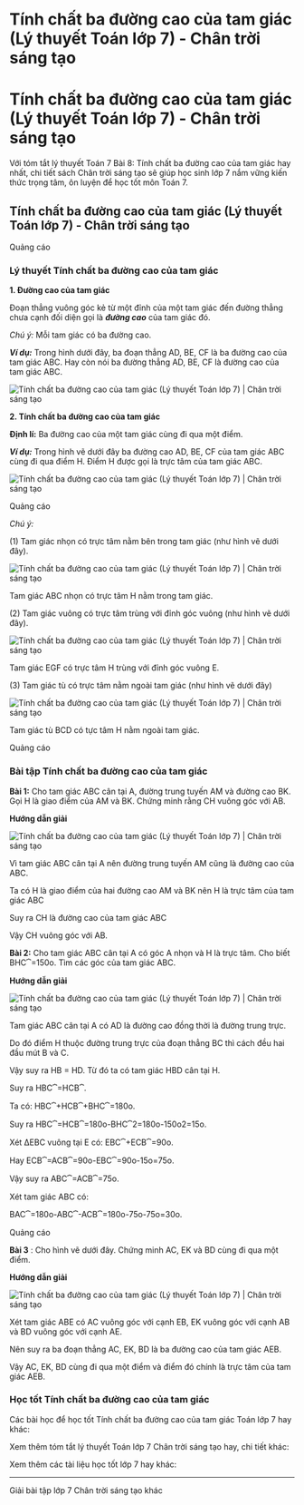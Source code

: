 # Tính chất ba đường cao của tam giác (Lý thuyết Toán lớp 7) - Chân trời sáng tạo

# Tính chất ba đường cao của tam giác (Lý thuyết Toán lớp 7) - Chân trời sáng tạo

Với tóm tắt lý thuyết Toán 7 Bài 8: Tính chất ba đường cao của tam giác hay nhất, chi tiết sách Chân trời sáng tạo sẽ giúp học sinh lớp 7 nắm vững kiến thức trọng tâm, ôn luyện để học tốt môn Toán 7.

## Tính chất ba đường cao của tam giác (Lý thuyết Toán lớp 7) - Chân trời sáng tạo

Quảng cáo

### **Lý thuyết Tính chất ba đường cao của tam giác**

**1\. Đường cao của tam giác**

Đoạn thẳng vuông góc kẻ từ một đỉnh của một tam giác đến đường thẳng chưa cạnh đối diện gọi là **_đường cao_** của tam giác đó.

_Chú ý:_ Mỗi tam giác có ba đường cao.

**_Ví dụ:_** Trong hình dưới đây, ba đoạn thẳng AD, BE, CF là ba đường cao của tam giác ABC. Hay còn nói ba đường thẳng AD, BE, CF là đường cao của tam giác ABC.

![Tính chất ba đường cao của tam giác \(Lý thuyết Toán lớp 7\) | Chân trời sáng tạo](https://vietjack.com/toan-7-ct/images/ly-thuyet-bai-8-tinh-chat-ba-duong-cao-cua-tam-giac-186014.PNG)

**2\. Tính chất ba đường cao của tam giác**

**Định lí:** Ba đường cao của một tam giác cùng đi qua một điểm.

**_Ví dụ:_** Trong hình vẽ dưới đây ba đường cao AD, BE, CF của tam giác ABC cùng đi qua điểm H. Điểm H được gọi là trực tâm của tam giác ABC.

![Tính chất ba đường cao của tam giác \(Lý thuyết Toán lớp 7\) | Chân trời sáng tạo](https://vietjack.com/toan-7-ct/images/ly-thuyet-bai-8-tinh-chat-ba-duong-cao-cua-tam-giac-186015.PNG)

Quảng cáo

_Chú ý:_

(1) Tam giác nhọn có trực tâm nằm bên trong tam giác (như hình vẽ dưới đây).

![Tính chất ba đường cao của tam giác \(Lý thuyết Toán lớp 7\) | Chân trời sáng tạo](https://vietjack.com/toan-7-ct/images/ly-thuyet-bai-8-tinh-chat-ba-duong-cao-cua-tam-giac-186016.PNG)

Tam giác ABC nhọn có trực tâm H nằm trong tam giác.

(2) Tam giác vuông có trực tâm trùng với đỉnh góc vuông (như hình vẽ dưới đây).

![Tính chất ba đường cao của tam giác \(Lý thuyết Toán lớp 7\) | Chân trời sáng tạo](https://vietjack.com/toan-7-ct/images/ly-thuyet-bai-8-tinh-chat-ba-duong-cao-cua-tam-giac-186017.PNG)

Tam giác EGF có trực tâm H trùng với đỉnh góc vuông E.

(3) Tam giác tù có trực tâm nằm ngoài tam giác (như hình vẽ dưới đây)

![Tính chất ba đường cao của tam giác \(Lý thuyết Toán lớp 7\) | Chân trời sáng tạo](https://vietjack.com/toan-7-ct/images/ly-thuyet-bai-8-tinh-chat-ba-duong-cao-cua-tam-giac-186018.PNG)

Tam giác tù BCD có tực tâm H nằm ngoài tam giác.

Quảng cáo

### **Bài tập Tính chất ba đường cao của tam giác**

**Bài 1:** Cho tam giác ABC cân tại A, đường trung tuyến AM và đường cao BK. Gọi H là giao điểm của AM và BK. Chứng minh rằng CH vuông góc với AB.

**Hướng dẫn giải**

![Tính chất ba đường cao của tam giác \(Lý thuyết Toán lớp 7\) | Chân trời sáng tạo](https://vietjack.com/toan-7-ct/images/ly-thuyet-bai-8-tinh-chat-ba-duong-cao-cua-tam-giac-186019.PNG)

Vì tam giác ABC cân tại A nên đường trung tuyến AM cũng là đường cao của ABC.

Ta có H là giao điểm của hai đường cao AM và BK nên H là trực tâm của tam giác ABC

Suy ra CH là đường cao của tam giác ABC

Vậy CH vuông góc với AB.

**Bài 2:** Cho tam giác ABC cân tại A có góc A nhọn và H là trực tâm. Cho biết BHC⏞=150o. Tìm các góc của tam giác ABC.

**Hướng dẫn giải**

![Tính chất ba đường cao của tam giác \(Lý thuyết Toán lớp 7\) | Chân trời sáng tạo](https://vietjack.com/toan-7-ct/images/ly-thuyet-bai-8-tinh-chat-ba-duong-cao-cua-tam-giac-186020.PNG)

Tam giác ABC cân tại A có AD là đường cao đồng thời là đường trung trực.

Do đó điểm H thuộc đường trung trực của đoạn thẳng BC thì cách đều hai đầu mút B và C.

Vậy suy ra HB = HD. Từ đó ta có tam giác HBD cân tại H.

Suy ra HBC⏞=HCB⏞.

Ta có: HBC⏞+HCB⏞+BHC⏞=180o.

Suy ra HBC⏞=HCB⏞=180o-BHC⏞2=180o-150o2=15o.

Xét ∆EBC vuông tại E có: EBC⏞+ECB⏞=90o.

Hay ECB⏞=ACB⏞=90o-EBC⏞=90o-15o=75o.

Vậy suy ra ABC⏞=ACB⏞=75o.

Xét tam giác ABC có:

BAC⏞=180o-ABC⏞-ACB⏞=180o-75o-75o=30o.  


Quảng cáo

**Bài 3** : Cho hình vẽ dưới đây. Chứng minh AC, EK và BD cùng đi qua một điểm.

**Hướng dẫn giải**

![Tính chất ba đường cao của tam giác \(Lý thuyết Toán lớp 7\) | Chân trời sáng tạo](https://vietjack.com/toan-7-ct/images/ly-thuyet-bai-8-tinh-chat-ba-duong-cao-cua-tam-giac-186021.PNG)

Xét tam giác ABE có AC vuông góc với cạnh EB, EK vuông góc với cạnh AB và BD vuông góc với cạnh AE.

Nên suy ra ba đoạn thẳng AC, EK, BD là ba đường cao của tam giác AEB.

Vậy AC, EK, BD cùng đi qua một điểm và điểm đó chính là trực tâm của tam giác AEB.

### **Học tốt Tính chất ba đường cao của tam giác**

Các bài học để học tốt Tính chất ba đường cao của tam giác Toán lớp 7 hay khác:

Xem thêm tóm tắt lý thuyết Toán lớp 7 Chân trời sáng tạo hay, chi tiết khác:

Xem thêm các tài liệu học tốt lớp 7 hay khác:

* * *

Giải bài tập lớp 7 Chân trời sáng tạo khác
